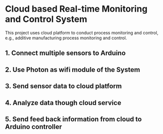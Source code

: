 # Cloud based Real-time Monitoring and Control System
This project uses cloud platform to conduct process monitoring and control, e.g.,
additive manufacturing process monitoring and control.

## 1. Connect multiple sensors to Arduino

## 2. Use Photon as wifi module of the System

## 3. Send sensor data to cloud platform

## 4. Analyze data though cloud service

## 5. Send feed back information from cloud to Arduino controller
